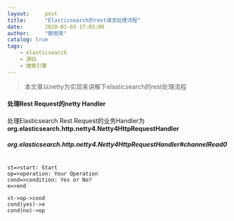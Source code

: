 ```yaml
---
layout:     post
title:      "Elasticsearch的rest请求处理流程"
date:       2020-01-03 17:03:00
author:     "聼雨夜"
catalog: true
tags:
    - elasticsearch
    - 源码
    - 搜索引擎
---
```

>本文章以netty为实现来讲解下elasticsearch的rest处理流程
#### 处理Rest Request的netty Handler
处理Elasticsearch Rest Request的业务Handler为**org.elasticsearch.http.netty4.Netty4HttpRequestHandler**

##### org.elasticsearch.http.netty4.Netty4HttpRequestHandler#channelRead0
```java

```
```flow js
st=>start: Start
op=>operation: Your Operation
cond=>condition: Yes or No?
e=>end

st->op->cond
cond(yes)->e
cond(no)->op
```


